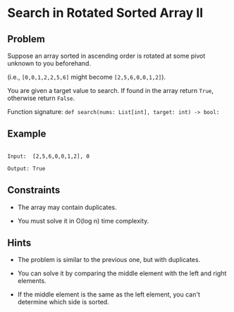 # Search in Rotated Sorted Array II
## Problem

Suppose an array sorted in ascending order is rotated at some pivot unknown to you beforehand.

(i.e., `[0,0,1,2,2,5,6]` might become `[2,5,6,0,0,1,2]`).

You are given a target value to search. If found in the array return `True`, otherwise return `False`.

Function signature: `def search(nums: List[int], target: int) -> bool:`

## Example

```

Input:  [2,5,6,0,0,1,2], 0

Output: True

```

## Constraints

* The array may contain duplicates.

* You must solve it in O(log n) time complexity.

## Hints

* The problem is similar to the previous one, but with duplicates.

* You can solve it by comparing the middle element with the left and right elements.

* If the middle element is the same as the left element, you can't determine which side is sorted.
